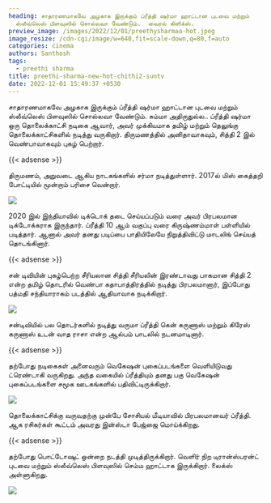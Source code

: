 ```yaml
---
heading: சாதாரணமாகவே அழகாக இருக்கும் ப்ரீத்தி ஷர்மா ஹாட்டான புடவை மற்றும்
  ஸ்லீவ்லெஸ் பிளவுஸில் சொல்லவா வேண்டும்.  வைரல் கிளிக்ஸ்.
preview_image: /images/2022/12/01/preethysharmaa-hot.jpeg
image_resize: /cdn-cgi/image/w=640,fit=scale-down,q=80,f=auto
categories: cinema
authors: Santhosh
tags:
  - preethi sharma
title: preethi-sharma-new-hot-chithi2-suntv
date: 2022-12-01 15:49:37 +0530
---
```

சாதாரணமாகவே அழகாக இருக்கும் ப்ரீத்தி ஷர்மா ஹாட்டான புடவை மற்றும் ஸ்லீவ்லெஸ் பிளவுஸில் சொல்லவா வேண்டும். சும்மா அதிருதுல்ல..
ப்ரீத்தி ஷர்மா ஒரு தொலைக்காட்சி நடிகை ஆவார், அவர் முக்கியமாக தமிழ் மற்றும் தெலுங்கு தொலைக்காட்சிகளில் நடித்து வருகிறார். திருமணத்தில் அனிதாவாகவும், சித்தி 2 இல் வெண்பாவாகவும் புகழ் பெற்றார்.

{{< adsense >}}


திருமணம், அறுவடை ஆகிய நாடகங்களில் சர்மா நடித்துள்ளார். 2017ல் மிஸ் கைத்தறி போட்டியில் மூன்றாம் பரிசை வென்றார். 

![](/images/2022/12/01/preethi-sharma-new-hot-chithi2-suntv.jpeg)

2020 இல் இந்தியாவில் டிக்டொக் தடை செய்யப்படும் வரை அவர் பிரபலமான டிக்டோக்கராக இருந்தார். ப்ரீத்தி 10 ஆம் வகுப்பு வரை கிருஷ்ணம்மாள் பள்ளியில் படித்தார். ஆனால் அவர் தனது படிப்பை பாதியிலேயே நிறுத்திவிட்டு மாடலிங் செய்யத் தொடங்கினார்.

{{< adsense >}}


சன் டிவியின் புகழ்பெற்ற சீரியலான சித்தி சீரியலின் இரண்டாவது பாகமான சித்தி 2 என்ற தமிழ் தொடரில் வெண்பா கதாபாத்திரத்தில் நடித்து பிரபலமானார், இப்போது பத்மதி சந்தியாராகம் படத்தில் ஆதியாவாக நடிக்கிறார். 

![](/images/2022/12/01/preethi-sharma-new-hot-chithi2-suntv2.jpeg)

சன்டிவியில் பல தொடர்களில் நடித்து வருமா ப்ரீத்தி கென் கருணாஸ் மற்றும் கிரேஸ் கருணாஸ் உடன் வாத ராசா என்ற ஆல்பம் பாடலில் நடனமாடினார்.

{{< adsense >}}


தற்போது நடிகைகள் அனைவரும் வெகேஷன் புகைப்படங்களை வெளியிடுவது ட்ரெண்டாகி வருகிறது. அந்த வகையில் ப்ரீத்தியும் தனது பகு வெகேஷன் புகைப்படங்களை சமூக ஊடகங்களில் பதிவிட்டிருக்கிறார். 


![](/images/2022/12/01/preethi-sharma-new-hot-chithi2-suntv4.jpeg)

தொலைக்காட்சிக்கு வருவதற்கு முன்பே சோசியல் மீடியாவில் பிரபலமானவர் ப்ரீத்தி. ஆக ரசிகர்கள் கூட்டம் அவரது இன்ஸ்டா பேஜ்ஜை மொய்க்கிறது.

{{< adsense >}}

தற்போது பொட்டோஷுட் ஒன்றை நடத்தி முடித்திருக்கிறார். வெளிர் நிற டிரான்ஸ்பரன்ட் புடவை மற்றும் ஸ்லீவ்லெஸ் பிளவுஸில் செம்ம ஹாட்டாக இருக்கிறார். லைக்ஸ் அள்ளுகிறது.

![](/images/2022/12/01/preethi-sharma-new-hot-chithi2-suntv6.jpeg)